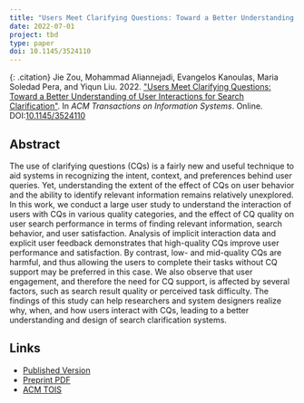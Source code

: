 ```yaml
---
title: "Users Meet Clarifying Questions: Toward a Better Understanding of User Interactions for Search Clarification"
date: 2022-07-01
project: tbd
type: paper
doi: 10.1145/3524110
---
```


{: .citation}
Jie Zou, Mohammad Aliannejadi, Evangelos Kanoulas, Maria Soledad Pera, and Yiqun Liu. 2022. ["Users Meet Clarifying Questions: Toward a Better Understanding of User Interactions for Search Clarification"](#). In <cite>ACM Transactions on Information Systems</cite>. Online. DOI:[10.1145/3524110](https://doi.org/10.1145/3524110)

## Abstract

The use of clarifying questions (CQs) is a fairly new and useful technique to aid systems in recognizing the intent, context, and preferences behind user queries. Yet, understanding the extent of the effect of CQs on user behavior and the ability to identify relevant information remains relatively unexplored. In this work, we conduct a large user study to understand the interaction of users with CQs in various quality categories, and the effect of CQ quality on user search performance in terms of finding relevant information, search behavior, and user satisfaction. Analysis of implicit interaction data and explicit user feedback demonstrates that high-quality CQs improve user performance and satisfaction. By contrast, low- and mid-quality CQs are harmful, and thus allowing the users to complete their tasks without CQ support may be preferred in this case. We also observe that user engagement, and therefore the need for CQ support, is affected by several factors, such as search result quality or perceived task difficulty. The findings of this study can help researchers and system designers realize why, when, and how users interact with CQs, leading to a better understanding and design of search clarification systems.

## Links
* [Published Version](https://dl.acm.org/doi/abs/10.1145/3524110)
* [Preprint PDF](https://web.archive.org/web/20220426050142id_/https://dl.acm.org/doi/pdf/10.1145/3524110)
* [ACM TOIS](https://dl.acm.org/journal/tois)

